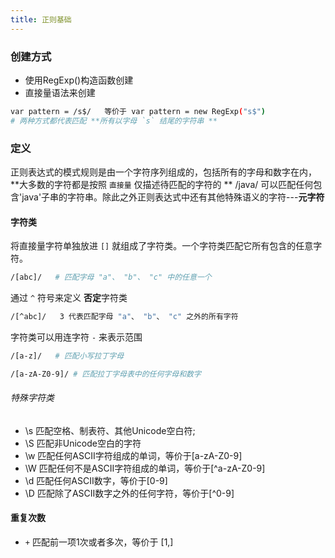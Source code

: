 ```yaml
---
title: 正则基础
---
```


### 创建方式

* 使用RegExp()构造函数创建
* 直接量语法来创建

```bash
var pattern = /s$/   等价于 var pattern = new RegExp("s$")
# 两种方式都代表匹配 **所有以字母 `s` 结尾的字符串 **
```

### 定义

正则表达式的模式规则是由一个字符序列组成的，包括所有的字母和数字在内，**大多数的字符都是按照 `直接量` 仅描述待匹配的字符的 **
/java/ 可以匹配任何包含'java'子串的字符串。除此之外正则表达式中还有其他特殊语义的字符---**元字符**

#### 字符类

将直接量字符单独放进 `[]` 就组成了字符类。一个字符类匹配它所有包含的任意字符。

```bash
/[abc]/   # 匹配字母 "a"、 "b"、 "c" 中的任意一个
```

通过 `^` 符号来定义 **否定**字符类
```bash
/[^abc]/   3 代表匹配字母 "a"、 "b"、 "c" 之外的所有字符
```

字符类可以用连字符 `-` 来表示范围

```bash
/[a-z]/   # 匹配小写拉丁字母
```

```bash
/[a-zA-Z0-9]/ # 匹配拉丁字母表中的任何字母和数字
```

###### 特殊字符类

* \s 匹配空格、制表符、其他Unicode空白符;
* \S 匹配非Unicode空白的字符
* \w 匹配任何ASCII字符组成的单词，等价于[a-zA-Z0-9]
* \W 匹配任何不是ASCII字符组成的单词，等价于[^a-zA-Z0-9]
* \d 匹配任何ASCII数字，等价于[0-9]
* \D 匹配除了ASCII数字之外的任何字符，等价于[^0-9]

#### 重复次数

* `+` 匹配前一项1次或者多次，等价于 [1,]






















